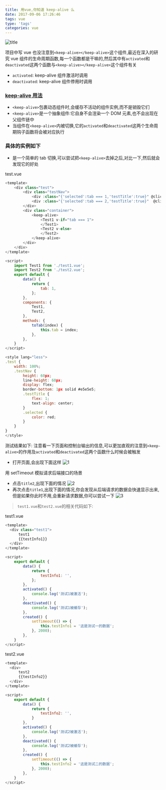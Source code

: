 ```yaml
---
title: 用vue,你知道 keep-alive 么
date: 2017-09-06 17:26:46
tags: vue
type: 'tags'
categories: vue
---
```


![title](https://cdn.ionestar.cn/keep-alive.jpg)

<!--more-->

项目中写 vue 也没注意到`<keep-alive></keep-alive>`这个组件,最近在深入的研究 vue 组件的生命周期函数,每一个函数都是干嘛的,然后其中有`activated`和`deactivated`这两个函数与`<keep-alive></keep-alive>`这个组件有关

-   `activated`: keep-alive 组件激活时调用
-   `deactivated`: keep-alive 组件停用时调用

### [keep-alive 用法](https://cn.vuejs.org/v2/api/?#keep-alive)

-   `<keep-alive>`包裹动态组件时,会缓存不活动的组件实例,而不是销毁它们
-   `<keep-alive>`是一个抽象组件:它自身不会渲染一个 DOM 元素,也不会出现在父组件链中
-   当组件在`<keep-alive>`内被切换,它的`activated`和`deactivated`这两个生命周期钩子函数将会被对应执行

### 具体的实例如下

-   是一个简单的 tab 切换,可以尝试把`<keep-alive>`去掉之后,对比一下,然后就会发现它的好处

test.vue

```js
<template>
    <div class="test">
        <div class="testNav">
            <div :class="{'selected':tab === 1,'testTitle':true}" @click="toTab(1)">标题一</div>
            <div :class="{'selected':tab === 2,'testTitle':true}"  @click="toTab(2)">标题二</div>
        </div>
        <div class="container">
            <keep-alive>
                <Test1 v-if="tab === 1">
                </Test1>
                <Test2 v-else>
                </Test2>
            </keep-alive>
        </div>
    </div>
</template>

<script>
    import Test1 from './test1.vue';
    import Test2 from './test2.vue';
    export default {
        data() {
            return {
                tab: 1,
            };
        },
        components: {
            Test1,
            Test2,
        },
        methods: {
            toTab(index) {
                this.tab = index;
            },
        },
    }
</script>

<style lang="less">
.test {
    width: 100%;
    .testNav {
        height: 60px;
        line-height: 60px;
        display: flex;
        border-bottom: 1px solid #e5e5e5;
        .testTitle {
            flex: 1;
            text-align: center;
        }
        .selected {
            color: red;
        }
    }
}
</style>
```

测试结果如下:
注意看一下页面和控制台输出的信息,可以更加直观的注意到`<keep-alive>`的作用及`activated`和`deactivated`这两个函数什么时候会被触发

-   打开页面,会出现下面这样
    ![1](https://cdn.ionestar.cn/keep-alive1.png)

用 setTimeout 模拟请求后端接口的场景

-   点击`title2`,出现下面的情况
    ![2](https://cdn.ionestar.cn/keep-alive2.png)
-   再次点击`title1`,出现下面的情况,你会发现从后端请求的数据会快速显示出来,但是如果你此时不用,会重新请求数据,你可以尝试一下
    ![3](https://cdn.ionestar.cn/keep-alive3.png)

> `test1.vue`和`test2.vue`的相关代码如下:

test1.vue

```js
<template>
  <div class="test1">
      test1
      {{testInfo1}}
  </div>
</template>

<script>
    export default {
        data() {
            return {
                testInfo1: '',
            };
        },
        activated() {
            console.log('测试1被激活');
        },
        deactivated() {
            console.log('测试1被缓存');
        },
        created() {
            setTimeout(() => {
                this.testInfo1 = '这是测试一的数据';
            }, 2000);
        },
    }
</script>

```

test2.vue

```js
<template>
  <div>
      test2
      {{testInfo2}}
  </div>
</template>

<script>
    export default {
        data() {
            return {
                testInfo2: '',
            }
        },
        activated() {
            console.log('测试2被激活');
        },
        deactivated() {
            console.log('测试2被缓存');
        },
        created() {
            setTimeout(() => {
                this.testInfo2 = '这是测试二的数据';
            }, 2000);
        },
    }
</script>
```
